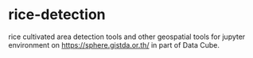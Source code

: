 # rice-detection
rice cultivated area detection tools and other geospatial tools for jupyter environment on https://sphere.gistda.or.th/ in part of Data Cube.
